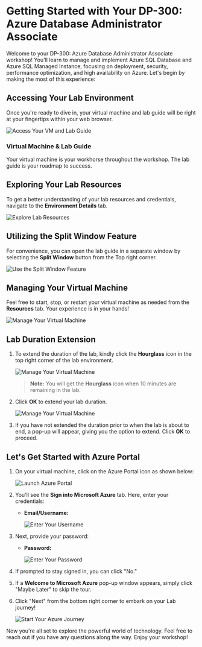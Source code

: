 # Getting Started with Your DP-300: Azure Database Administrator Associate
 
Welcome to your DP-300: Azure Database Administrator Associate workshop! You'll learn to manage and implement Azure SQL Database and Azure SQL Managed Instance, focusing on deployment, security, performance optimization, and high availability on Azure. Let's begin by making the most of this experience:
 
## Accessing Your Lab Environment
 
Once you're ready to dive in, your virtual machine and lab guide will be right at your fingertips within your web browser.
 
![Access Your VM and Lab Guide](../images/labguide2.png)

### Virtual Machine & Lab Guide
 
Your virtual machine is your workhorse throughout the workshop. The lab guide is your roadmap to success.
 
## Exploring Your Lab Resources
 
To get a better understanding of your lab resources and credentials, navigate to the **Environment Details** tab.
 
![Explore Lab Resources](../images/env.png)

## Utilizing the Split Window Feature
 
For convenience, you can open the lab guide in a separate window by selecting the **Split Window** button from the Top right corner.
 
![Use the Split Window Feature](../images/spl.png)
 
## Managing Your Virtual Machine
 
Feel free to start, stop, or restart your virtual machine as needed from the **Resources** tab. Your experience is in your hands!
 
![Manage Your Virtual Machine](../images/res.png)

## **Lab Duration Extension**

1. To extend the duration of the lab, kindly click the **Hourglass** icon in the top right corner of the lab environment. 

    ![Manage Your Virtual Machine](../images/gext.png)

    >**Note:** You will get the **Hourglass** icon when 10 minutes are remaining in the lab.

2. Click **OK** to extend your lab duration.
 
   ![Manage Your Virtual Machine](../images/gext2.png)

3. If you have not extended the duration prior to when the lab is about to end, a pop-up will appear, giving you the option to extend. Click **OK** to proceed.

## Let's Get Started with Azure Portal
 
1. On your virtual machine, click on the Azure Portal icon as shown below:
 
    ![Launch Azure Portal](../images/az.png)

2. You'll see the **Sign into Microsoft Azure** tab. Here, enter your credentials:
 
   - **Email/Username:** <inject key="AzureAdUserEmail"></inject>
 
      ![Enter Your Username](../images/user.png)
 
3. Next, provide your password:
 
   - **Password:** <inject key="AzureAdUserPassword"></inject>
 
      ![Enter Your Password](../images/user1.png)

4. If prompted to stay signed in, you can click "No."
 
5. If a **Welcome to Microsoft Azure** pop-up window appears, simply click "Maybe Later" to skip the tour.
 
6. Click "Next" from the bottom right corner to embark on your Lab journey!
 
     ![Start Your Azure Journey](../images/num.png)
 
Now you're all set to explore the powerful world of technology. Feel free to reach out if you have any questions along the way. Enjoy your workshop!
